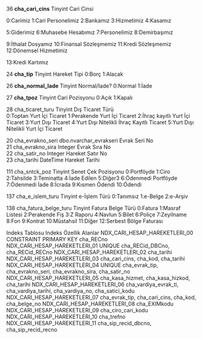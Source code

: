 36	**cha_cari_cins**	 Tinyint	Cari Cinsi	

0:Carimiz 1:Cari Personelimiz 2:Bankamız 3:Hizmetimiz 4:Kasamız 

5:Giderimiz 6:Muhasebe Hesabımız 7:Personelimiz 8:Demirbaşımız 

9:İthalat Dosyamız 10:Finansal Sözleşmemiz 11:Kredi Sözleşmemiz 12:Dönemsel Hizmetimiz 

13:Kredi Kartımız



24	**cha_tip**	Tinyint	Hareket Tipi	0:Borç 1:Alacak

26	**cha_normal_Iade**	Tinyint	Normal/Iade?	0:Normal 1:İade

27	**cha_tpoz**	Tinyint	Cari Pozisyonu	0:Açık 1:Kapalı

28	cha_ticaret_turu	Tinyint	Dış Ticaret Türü	
0:Toptan Yurt İçi Ticaret 1:Perakende Yurt İçi Ticaret 2:İhraç kayıtlı Yurt İçi Ticaret 3:Yurt Dışı Ticaret 4:Yurt Dışı Nitelikli İhraç Kayıtlı Ticaret 5:Yurt Dışı Nitelikli Yurt İçi Ticaret


20	cha_evrakno_seri	dbo.nvarchar_evrakseri	Evrak Seri No	 
21	cha_evrakno_sira	Integer	Evrak Sıra No	 
22	cha_satir_no	Integer	Hareket Satır No	 
23	cha_tarihi	DateTime	Hareket Tarihi


111	cha_sntck_poz	Tinyint	Senet Çek Pozisyonu	0:Portföyde 1:Ciro 2:Tahsilde 3:Teminatta 4:İade Edilen 5:Diğer3
6:Ödenmedi Portföyde 7:Ödenmedi İade 8:İcrada 9:Kısmen Ödendi 10:Ödendi

137	cha_e_islem_turu	Tinyint	e-İşlem Türü	0:Tanımsız 1:e-Belge 2:e-Arşiv

138	cha_fatura_belge_turu	Tinyint	Fatura Belge Türü	0:Fatura 1:Masraf Listesi 2:Perakende Fiş 3:Z Raporu 4:Navlun 5:Bilet 6:Poliçe 7:Zeyilname 8:Fon 9:Kontrat 10:Müstahsil 11:Diğer 12:Serbest Bölge Faturası


Indeks Tablosu
Indeks	Özellik	Alanlar
NDX_CARI_HESAP_HAREKETLERI_00	CONSTRAINT PRIMARY KEY	cha_RECno
NDX_CARI_HESAP_HAREKETLERI_01	UNIQUE	cha_RECid_DBCno, cha_RECid_RECno
NDX_CARI_HESAP_HAREKETLERI_02		cha_tarihi
NDX_CARI_HESAP_HAREKETLERI_03		cha_cari_cins, cha_kod, cha_tarihi
NDX_CARI_HESAP_HAREKETLERI_04	UNIQUE	cha_evrak_tip, cha_evrakno_seri, cha_evrakno_sira, cha_satir_no
NDX_CARI_HESAP_HAREKETLERI_05		cha_kasa_hizmet, cha_kasa_hizkod, cha_tarihi
NDX_CARI_HESAP_HAREKETLERI_06		cha_vardiya_evrak_ti, cha_vardiya_tarihi, cha_vardiya_no, cha_satici_kodu
NDX_CARI_HESAP_HAREKETLERI_07		cha_evrak_tip, cha_cari_cins, cha_kod, cha_belge_no
NDX_CARI_HESAP_HAREKETLERI_08		cha_EXIMkodu
NDX_CARI_HESAP_HAREKETLERI_09		cha_ciro_cari_kodu
NDX_CARI_HESAP_HAREKETLERI_10		cha_trefno
NDX_CARI_HESAP_HAREKETLERI_11		cha_sip_recid_dbcno, cha_sip_recid_recno